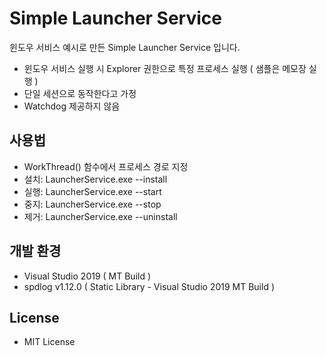 # Simple Launcher Service
윈도우 서비스 예시로 만든 Simple Launcher Service 입니다.
* 윈도우 서비스 실행 시 Explorer 권한으로 특정 프로세스 실행 ( 샘플은 메모장 실행 )
* 단일 세션으로 동작한다고 가정
* Watchdog 제공하지 않음

## 사용법
* WorkThread() 함수에서 프로세스 경로 지정
* 설치: LauncherService.exe --install
* 실행: LauncherService.exe --start
* 중지: LauncherService.exe --stop
* 제거: LauncherService.exe --uninstall

## 개발 환경
* Visual Studio 2019 ( MT Build )
* spdlog v1.12.0 ( Static Library - Visual Studio 2019 MT Build )

## License
* MIT License
